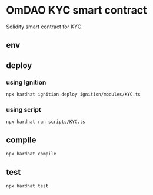 # OmDAO KYC smart contract

Solidity smart contract for KYC.

## env

## deploy

### using Ignition
```sh
npx hardhat ignition deploy ignition/modules/KYC.ts
```

### using script
```sh
npx hardhat run scripts/KYC.ts
```

## compile

```sh
npx hardhat compile
```

## test
```sh
npx hardhat test
```

